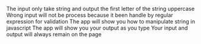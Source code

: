 The input only take string and output the first  letter of the string uppercase
Wrong input will not be process because it been handle by regular expression for validation
The app will show you how to manipulate string in javascript
The app will show you your output as you type
Your input and output will always remain on the page
